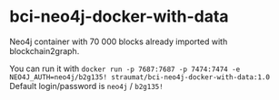 # bci-neo4j-docker-with-data
Neo4j container with 70 000 blocks already imported with blockchain2graph.

You can run it with `docker run -p 7687:7687 -p 7474:7474 -e NEO4J_AUTH=neo4j/b2g135! straumat/bci-neo4j-docker-with-data:1.0`
Default login/password is `neo4j` / `b2g135!`